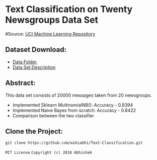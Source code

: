 # Text Classification on Twenty Newsgroups Data Set 

#Source: [UCI Machine Learning Repository](https://archive.ics.uci.edu/ml/datasets/Twenty+Newsgroups)

## Dataset Download: 
* [Data Folder](https://archive.ics.uci.edu/ml/machine-learning-databases/20newsgroups-mld/), 
* [Data Set Description](https://archive.ics.uci.edu/ml/machine-learning-databases/20newsgroups-mld/20newsgroups.data.html)

## Abstract: 
This data set consists of 20000 messages taken from 20 newsgroups. 
* Implemented Sklearn MultinomialNB(): Accuracy - 0.8394
* Implemented Naive Bayes from scratch: Accuracy - 0.8422
* Comparison between the two classifier

## Clone the Project:
```git clone https://github.com/wikiabhi/Text-Classification.git```


``` MIT License ```
```Copyright (c) 2018 Abhishek```